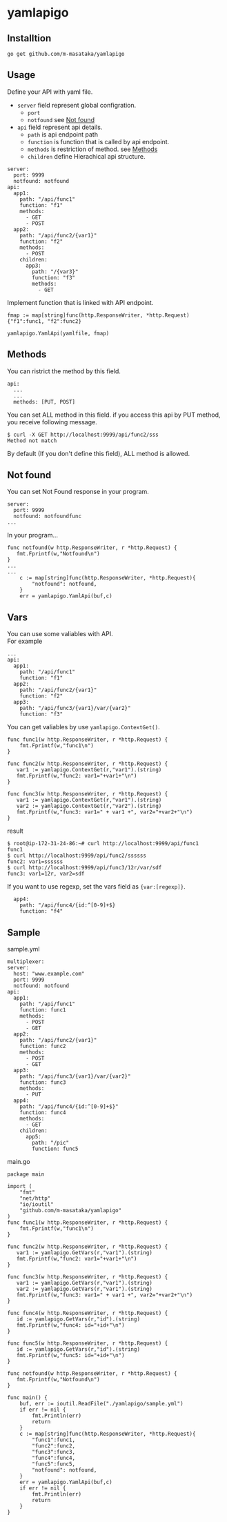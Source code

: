 # yamlapigo

## Installtion

```
go get github.com/m-masataka/yamlapigo
```

## Usage

Define your API with yaml file.  

- ``server`` field represent global configration.
  - ``port``
  - ``notfound`` see [Not found](#notfound)
- ``api`` field represent api details. 
  - ``path`` is api endpoint path
  - ``function`` is function that is called by api endpoint.
  - ``methods`` is restriction of method. see [Methods](#methods)
  - ``children`` define Hierachical api structure.

```
server:
  port: 9999
  notfound: notfound
api:
  app1:
    path: "/api/func1"
    function: "f1"
    methods:
      - GET
      - POST
  app2:
    path: "/api/func2/{var1}"
    function: "f2"
    methods:
      - POST
    children:
      app3:
        path: "/{var3}"
        function: "f3"
        methods:
          - GET
```

Implement function that is linked with API endpoint.

```
fmap := map[string]func(http.ResponseWriter, *http.Request){"f1":func1, "f2":func2}

yamlapigo.YamlApi(yamlfile, fmap)
```

## <a name="methods"> Methods
You can ristrict the method by this field.  
```
api:
  ...
  ...
  methods: [PUT, POST]
```
You can set ALL method in this field.
if you access this api by PUT method, you receive following message.
```
$ curl -X GET http://localhost:9999/api/func2/sss
Method not match
```
By default (If you don't define this field), ALL method is allowed.

## <a name="notfound"> Not found
You can set Not Found response in your program.
```
server:
  port: 9999
  notfound: notfoundfunc 
...
```
In your program...
```
func notfound(w http.ResponseWriter, r *http.Request) {
   fmt.Fprintf(w,"Notfound\n")
}
...
...
    c := map[string]func(http.ResponseWriter, *http.Request){
        "notfound": notfound,
    }
    err = yamlapigo.YamlApi(buf,c)
```

## <a name="vars"> Vars
You can use some valiables with API.  
For example
```
...
api:
  app1:
    path: "/api/func1"
    function: "f1"
  app2:
    path: "/api/func2/{var1}"
    function: "f2"
  app3:
    path: "/api/func3/{var1}/var/{var2}"
    function: "f3"
```
You can get valiables by use ``yamlapigo.ContextGet()``.

```
func func1(w http.ResponseWriter, r *http.Request) {
    fmt.Fprintf(w,"func1\n")
}

func func2(w http.ResponseWriter, r *http.Request) {
   var1 := yamlapigo.ContextGet(r,"var1").(string)
   fmt.Fprintf(w,"func2: var1="+var1+"\n")
}

func func3(w http.ResponseWriter, r *http.Request) {
   var1 := yamlapigo.ContextGet(r,"var1").(string)
   var2 := yamlapigo.ContextGet(r,"var2").(string)
   fmt.Fprintf(w,"func3: var1=" + var1 +", var2="+var2+"\n")
}
```
result

```
$ root@ip-172-31-24-86:~# curl http://localhost:9999/api/func1
func1
$ curl http://localhost:9999/api/func2/ssssss
func2: var1=ssssss
$ curl http://localhost:9999/api/func3/12r/var/sdf
func3: var1=12r, var2=sdf
```

If you want to use regexp, set the vars field as ``{var:[regexp]}``.  
```
  app4:
    path: "/api/func4/{id:^[0-9]+$}
    function: "f4"
```

## Sample

sample.yml
```
multiplexer:
server:
  host: "www.example.com"
  port: 9999
  notfound: notfound
api:
  app1:
    path: "/api/func1"
    function: func1
    methods:
      - POST
      - GET
  app2:
    path: "/api/func2/{var1}"
    function: func2
    methods:
      - POST
      - GET
  app3:
    path: "/api/func3/{var1}/var/{var2}"
    function: func3
    methods:
      - PUT
  app4:
    path: "/api/func4/{id:^[0-9]+$}"
    function: func4
    methods:
      - GET
    children:
      app5:
        path: "/pic"
        function: func5
```

main.go
```
package main

import (
    "fmt"
    "net/http"
    "io/ioutil"
    "github.com/m-masataka/yamlapigo"
) 
func func1(w http.ResponseWriter, r *http.Request) {
    fmt.Fprintf(w,"func1\n")
}

func func2(w http.ResponseWriter, r *http.Request) {
   var1 := yamlapigo.GetVars(r,"var1").(string)
   fmt.Fprintf(w,"func2: var1="+var1+"\n")
}

func func3(w http.ResponseWriter, r *http.Request) {
   var1 := yamlapigo.GetVars(r,"var1").(string)
   var2 := yamlapigo.GetVars(r,"var1").(string)
   fmt.Fprintf(w,"func3: var1=" + var1 +", var2="+var2+"\n")
}

func func4(w http.ResponseWriter, r *http.Request) {
   id := yamlapigo.GetVars(r,"id").(string)
   fmt.Fprintf(w,"func4: id="+id+"\n")
}

func func5(w http.ResponseWriter, r *http.Request) {
   id := yamlapigo.GetVars(r,"id").(string)
   fmt.Fprintf(w,"func5: id="+id+"\n")
}

func notfound(w http.ResponseWriter, r *http.Request) {
   fmt.Fprintf(w,"Notfound\n")
}

func main() {
    buf, err := ioutil.ReadFile("./yamlapigo/sample.yml")
    if err != nil {
        fmt.Println(err)
        return
    }
    c := map[string]func(http.ResponseWriter, *http.Request){
        "func1":func1,
        "func2":func2,
        "func3":func3,
        "func4":func4,
        "func5":func5,
        "notfound": notfound,
    }
    err = yamlapigo.YamlApi(buf,c)
    if err != nil {
        fmt.Println(err)
		return
    }
}
```
